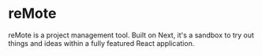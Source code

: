 # reMote
reMote is a project management tool. Built on Next, it's a sandbox to try out things and ideas within a fully featured React application.
